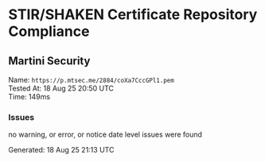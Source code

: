 # STIR/SHAKEN Certificate Repository Compliance

## Martini Security

Name: `https://p.mtsec.me/2884/coXa7CccGPl1.pem`\
Tested At: 18 Aug 25 20:50 UTC\
Time: 149ms

### Issues

no warning, or error, or notice date level issues were found

Generated: 18 Aug 25 21:13 UTC